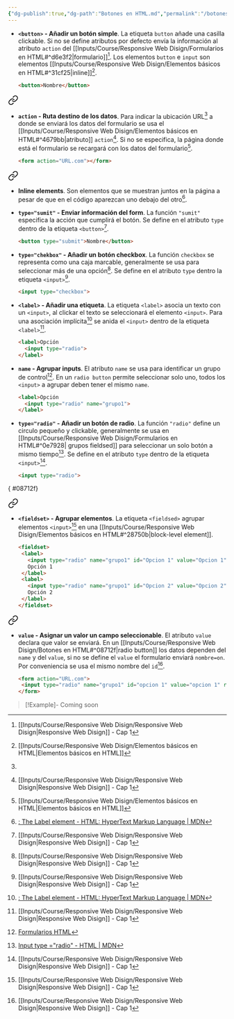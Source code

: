 ```yaml
---
{"dg-publish":true,"dg-path":"Botones en HTML.md","permalink":"/botones-en-html/","hide":true,"tags":["programation","HTML","DVC/RWD/1","publish"]}
---
```



[^1]: [[Inputs/Course/Responsive Web Disign/Responsive Web Disign\|Responsive Web Disign]] - Cap 1
[^2]: 
[^3]: [[Inputs/Course/Responsive Web Disign/Elementos básicos en HTML\|Elementos básicos en HTML]]
[^4]: [Input type ="radio" - HTML | MDN](https://developer.mozilla.org/en-US/docs/Web/HTML/Element/input/radio)
[^5]: [<label>: The Label element - HTML: HyperText Markup Language | MDN](https://developer.mozilla.org/en-US/docs/Web/HTML/Element/label)
[^6]: [Formularios HTML](https://www.aprenderaprogramar.com/index.php?option=com_content&view=article&id=520:formularios-html-form-label-name-value-id-ejemplos-checkbox-option-button-combobox-cu00720b&catid=69&Itemid=192)

- **`<button>` - Añadir un botón simple**. La etiqueta `button` añade una casilla clickable. Si no se define atributos por defecto envía la información al atributo `action` del [[Inputs/Course/Responsive Web Disign/Formularios en HTML#^d6e3f2\|formulario]][^1]. Los elementos `button` e `input` son elementos [[Inputs/Course/Responsive Web Disign/Elementos básicos en HTML#^31cf25\|inline]][^3].
   ```HTML
   <button>Nombre</button>
   ```



<div class="transclusion internal-embed is-loaded"><a class="markdown-embed-link" href="/inputs/course/responsive-web-disign/formularios-en-html/#568b7f" aria-label="Open link"><svg xmlns="http://www.w3.org/2000/svg" width="24" height="24" viewBox="0 0 24 24" fill="none" stroke="currentColor" stroke-width="2" stroke-linecap="round" stroke-linejoin="round" class="svg-icon lucide-link"><path d="M10 13a5 5 0 0 0 7.54.54l3-3a5 5 0 0 0-7.07-7.07l-1.72 1.71"></path><path d="M14 11a5 5 0 0 0-7.54-.54l-3 3a5 5 0 0 0 7.07 7.07l1.71-1.71"></path></svg></a><div class="markdown-embed">



- **`action` - Ruta destino de los datos**. Para indicar la ubicación URL[^2] a donde se enviará los datos del formulario se usa el [[Inputs/Course/Responsive Web Disign/Elementos básicos en HTML#^4679bb\|atributo]] `action`[^1]. Si no se especifica, la página donde está el formulario se recargará con los datos del formulario[^3].
   ```HTML 
  <form action="URL.com"></form>
   ``` 


</div></div>



<div class="transclusion internal-embed is-loaded"><a class="markdown-embed-link" href="/inputs/course/responsive-web-disign/elementos-basicos-en-html/#31cf25" aria-label="Open link"><svg xmlns="http://www.w3.org/2000/svg" width="24" height="24" viewBox="0 0 24 24" fill="none" stroke="currentColor" stroke-width="2" stroke-linecap="round" stroke-linejoin="round" class="svg-icon lucide-link"><path d="M10 13a5 5 0 0 0 7.54.54l3-3a5 5 0 0 0-7.07-7.07l-1.72 1.71"></path><path d="M14 11a5 5 0 0 0-7.54-.54l-3 3a5 5 0 0 0 7.07 7.07l1.71-1.71"></path></svg></a><div class="markdown-embed">



- **Inline elements**. Son elementos que se muestran juntos en la página a pesar de que en el código aparezcan uno debajo del otro[^5].
 

</div></div>


- **`type="sumit"` - Enviar información del form**. La función `"sumit"` especifica la acción que cumplirá el botón. Se define en el atributo `type` dentro de la etiqueta `<button>`[^1].
   ```HTML 
   <button type="submit">Nombre</button>
   ```

- **`type="chekbox"` - Añadir un botón checkbox**. La función `checkbox` se representa como una caja marcable, generalmente se usa para seleccionar más de una opción[^1]. Se define en el atributo `type` dentro la etiqueta `<input>`[^1].
   ```HTML 
   <input type="checkbox">
   ```

- **`<label>` - Añadir una etiqueta**. La etiqueta `<label>` asocia un texto con un `<input>`, al clickar el texto se seleccionará el elemento `<input>`. Para una asociación implícita[^5] se anida el `<input>` dentro de la etiqueta `<label>`[^1].
   ```HTML 
   <label>Opción
     <input type="radio">
   </label>
   ```

- **`name` - Agrupar inputs**. El atributo `name` se usa para identificar un grupo de control[^6]. En un `radio button` permite seleccionar solo uno, todos los `<input>` a agrupar deben tener el mismo `name`.
   ```HTML 
   <label>Opción
     <input type="radio" name="grupo1">
   </label>
   ```

- **`type="radio"` - Añadir un botón de radio**. La función `"radio"` define un circulo pequeño y clickable, generalmente se usa en [[Inputs/Course/Responsive Web Disign/Formularios en HTML#^0e7928\| grupos fieldsed]] para seleccionar un solo botón a mismo tiempo[^4]. Se define en el atributo `type` dentro de la etiqueta `<input>`[^1].
   ```HTML 
   <input type="radio">
   ```

{ #08712f}



<div class="transclusion internal-embed is-loaded"><a class="markdown-embed-link" href="/inputs/course/responsive-web-disign/formularios-en-html/#0e7928" aria-label="Open link"><svg xmlns="http://www.w3.org/2000/svg" width="24" height="24" viewBox="0 0 24 24" fill="none" stroke="currentColor" stroke-width="2" stroke-linecap="round" stroke-linejoin="round" class="svg-icon lucide-link"><path d="M10 13a5 5 0 0 0 7.54.54l3-3a5 5 0 0 0-7.07-7.07l-1.72 1.71"></path><path d="M14 11a5 5 0 0 0-7.54-.54l-3 3a5 5 0 0 0 7.07 7.07l1.71-1.71"></path></svg></a><div class="markdown-embed">



- **`<fieldset>` - Agrupar elementos**. La etiqueta `<fieldsed>` agrupar elementos `<input>`[^1] en una [[Inputs/Course/Responsive Web Disign/Elementos básicos en HTML#^28750b\|block-level element]].
   ```HTML 
  <fieldset>
    <label> 
      <input type="radio" name="grupo1" id="Opcion 1" value="Opcion 1">
      Opción 1
    </label>
    <label>
      <input type="radio" name="grupo1" id="Opcion 2" value="Opcion 2">
      Opción 2
    </label>
  </fieldset>
   ``` 


</div></div>



<div class="transclusion internal-embed is-loaded"><a class="markdown-embed-link" href="/inputs/course/responsive-web-disign/formularios-en-html/#34f042" aria-label="Open link"><svg xmlns="http://www.w3.org/2000/svg" width="24" height="24" viewBox="0 0 24 24" fill="none" stroke="currentColor" stroke-width="2" stroke-linecap="round" stroke-linejoin="round" class="svg-icon lucide-link"><path d="M10 13a5 5 0 0 0 7.54.54l3-3a5 5 0 0 0-7.07-7.07l-1.72 1.71"></path><path d="M14 11a5 5 0 0 0-7.54-.54l-3 3a5 5 0 0 0 7.07 7.07l1.71-1.71"></path></svg></a><div class="markdown-embed">



- **`value` - Asignar un valor un campo seleccionable**. El atributo `value` declara que valor se enviará. En un [[Inputs/Course/Responsive Web Disign/Botones en HTML#^08712f\|radio button]] los datos dependen del `name` y del `value`, si no se define el `value` el formulario enviará `nombre=on`. Por conveniencia se usa el mismo nombre del `id`[^1].
   ```HTML 
  <form action="URL.com">
    <input type="radio" name="grupo1" id="opcion 1" value="opcion 1" required>
  </form>
   ``` 


</div></div>


> [!Example]-
> Coming soon